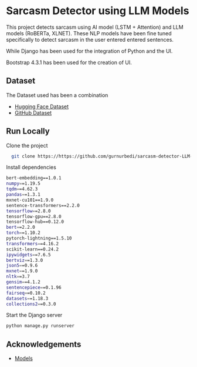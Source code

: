 
# Sarcasm Detector using LLM Models

This project detects sarcasm using AI model (LSTM + Attention) and LLM models (RoBERTa, XLNET). These NLP models have been fine tuned specifically to detect sarcasm in the user entered entered sentences.

While Django has been used for the integration of Python and the UI. 

Bootstrap 4.3.1 has been used for the creation of UI.

## Dataset

The Dataset used has been a combination
 - [Hugging Face Dataset](https://huggingface.co/datasets/siddhant4583agarwal/sarcasm-detection-dataset)
 - [GitHub Dataset](https://github.com/AmirAbaskohi/SemEval2022-Task6-Sarcasm-Detection/tree/main/Data/Cleaned%20Datasets)
 

## Run Locally

Clone the project

```bash
  git clone https://https://github.com/gurnurbedi/sarcasm-detector-LLM-model.git
```

Install dependencies

```bash
bert-embedding==1.0.1
numpy==1.19.5
tqdm==4.62.3
pandas==1.3.1
mxnet-cu101==1.9.0 
sentence-transformers==2.2.0
tensorflow==2.8.0 
tensorflow-gpu==2.8.0 
tensorflow-hub==0.12.0 
bert==2.2.0
torch==1.10.2 
pytorch-lightning==1.5.10
transformers==4.16.2
scikit-learn==0.24.2
ipywidgets==7.6.5
bertviz==1.3.0
json5==0.9.6
mxnet==1.9.0 
nltk==3.7 
gensim==4.1.2
sentencepiece==0.1.96 
fairseq==0.10.2 
datasets==1.18.3
collections2==0.3.0 
```

Start the Django server
```bash
python manage.py runserver
```

## Acknowledgements

- [Models](https://github.com/amirabaskohi/semeval2022-task6-sarcasm-detection)


